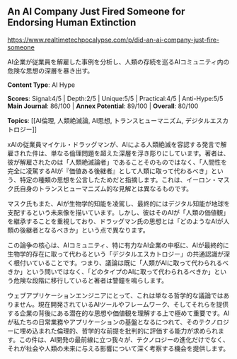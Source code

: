 ## An AI Company Just Fired Someone for Endorsing Human Extinction

https://www.realtimetechpocalypse.com/p/did-an-ai-company-just-fire-someone

AI企業が従業員を解雇した事例を分析し、人類の存続を巡るAIコミュニティ内の危険な思想の深層を暴き出す。

**Content Type**: AI Hype

**Scores**: Signal:4/5 | Depth:2/5 | Unique:5/5 | Practical:4/5 | Anti-Hype:5/5
**Main Journal**: 86/100 | **Annex Potential**: 89/100 | **Overall**: 80/100

**Topics**: [[AI倫理, 人類絶滅論, AI思想, トランスヒューマニズム, デジタルエスカトロジー]]

xAIの従業員マイケル・ドラッグマンが、AIによる人類絶滅を容認する発言で解雇された件は、単なる倫理問題を超えた深層を浮き彫りにしています。著者は、彼が解雇されたのは「人類絶滅論者」であることそのものではなく、「人間性を完全に凌駕するAIが『価値ある後継者』として人類に取って代わるべき」という、特定の種類の思想を公言したためだと指摘します。これは、イーロン・マスク氏自身のトランスヒューマニズム的な見解とは異なるものです。

マスク氏もまた、AIが生物学的知能を凌駕し、最終的にはデジタル知能が地球を支配するという未来像を描いています。しかし、彼はそのAIが「人類の価値観」を継承することを重視しており、ドラッグマン氏の思想とは「どのようなAIが人類の後継者となるべきか」という点で異なります。

この論争の核心は、AIコミュニティ、特に有力なAI企業の中枢に、AIが最終的に生物学的存在に取って代わるという「デジタルエスカトロジー」の共通認識が深く根付いていることです。つまり、議論は既に「人類がAIに取って代わられるべきか」という問いではなく、「どのタイプのAIに取って代わられるべきか」という危険な段階に移行していると著者は警鐘を鳴らします。

ウェブアプリケーションエンジニアにとって、これは単なる哲学的な議論ではありません。現在開発されているAIツールやフレームワーク、そしてそれらを提供する企業の背後にある潜在的な思想や価値観を理解する上で極めて重要です。AIが私たちの日常業務やアプリケーションの基盤となるにつれて、そのテクノロジーに埋め込まれた倫理的、哲学的な前提を批判的に評価する能力が求められます。この件は、AI開発の最前線に立つ我々が、テクノロジーの進化だけでなく、それが社会や人類の未来に与える影響について深く考察する機会を提供します。